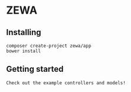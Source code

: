 # ZEWA #

## Installing ##
```
composer create-project zewa/app
bower install
```

## Getting started ##
```
Check out the example controllers and models!
```
